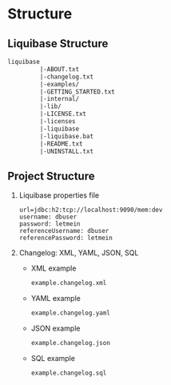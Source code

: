 # Structure

## Liquibase Structure

```txt
liquibase
         |-ABOUT.txt
         |-changelog.txt
         |-examples/
         |-GETTING_STARTED.txt
         |-internal/
         |-lib/
         |-LICENSE.txt
         |-licenses
         |-liquibase
         |-liquibase.bat
         |-README.txt
         |-UNINSTALL.txt
```

## Project Structure

1. Liquibase properties file

   ```properties
   url=jdbc:h2:tcp://localhost:9090/mem:dev
   username: dbuser
   password: letmein
   referenceUsername: dbuser
   referencePassword: letmein
   ```

2. Changelog: XML, YAML, JSON, SQL

   - XML example

     ```sh
     example.changelog.xml
     ```

   - YAML example

     ```sh
     example.changelog.yaml
     ```

   - JSON example

     ```sh
     example.changelog.json
     ```

   - SQL example

     ```sh
     example.changelog.sql
     ```

